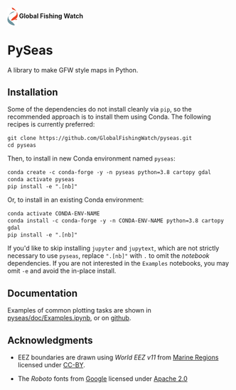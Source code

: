 
<h4>
<img src="gfw_logo.png" alt="GFW Logo" height="40"  valign="middle"/>
Global Fishing Watch
</h4>

# PySeas

A library to make GFW style maps in Python.


## Installation

Some of the dependencies do not install cleanly via `pip`, so the recommended approach
is to install them using Conda. The following recipes is currently preferred:

    git clone https://github.com/GlobalFishingWatch/pyseas.git
    cd pyseas

Then, to install in new Conda environment named `pyseas`:

    conda create -c conda-forge -y -n pyseas python=3.8 cartopy gdal
    conda activate pyseas
    pip install -e ".[nb]"

Or, to install in an existing Conda environment:

    conda activate CONDA-ENV-NAME
    conda install -c conda-forge -y -n CONDA-ENV-NAME python=3.8 cartopy gdal
    pip install -e ".[nb]"

If you'd like to skip installing `jupyter` and `jupytext`, which are not strictly
necessary to use `pyseas`, replace `".[nb]"` with `.` 
to omit the *notebook* dependencies. If you are not interested in the `Examples`
notebooks, you may omit `-e` and avoid the in-place install.

## Documentation

Examples of common plotting tasks are shown in [pyseas/doc/Examples.ipynb](pyseas/doc/Examples.ipynb),
or on [github](https://github.com/GlobalFishingWatch/rendered/blob/master/pyseas/pyseas/doc/Examples.ipynb).

## Acknowledgments

* EEZ boundaries are drawn using *World EEZ v11* from [Marine Regions](https://www.marineregions.org/) 
  licensed under [CC-BY](https://creativecommons.org/licenses/by/4.0/).

* The *Roboto* fonts from [Google](https://fonts.google.com/specimen/Roboto) licensed under
  [Apache 2.0](https://www.apache.org/licenses/LICENSE-2.0)